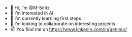 - 👋 Hi, I’m @M-Seitz
- 👀 I’m interested in AI
- 🌱 I’m currently learning first steps
- 💞️ I’m looking to collaborate on interesting projects
- 📫 You find me on https://www.linkedin.com/in/genieur/

<!---
M-Seitz/M-Seitz is a ✨ special ✨ repository because its `README.md` (this file) appears on your GitHub profile.
You can click the Preview link to take a look at your changes.
--->
